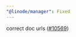 ```yaml
---
"@linode/manager": Fixed
---
```


correct doc urls ([#10569](https://github.com/linode/manager/pull/10569))
